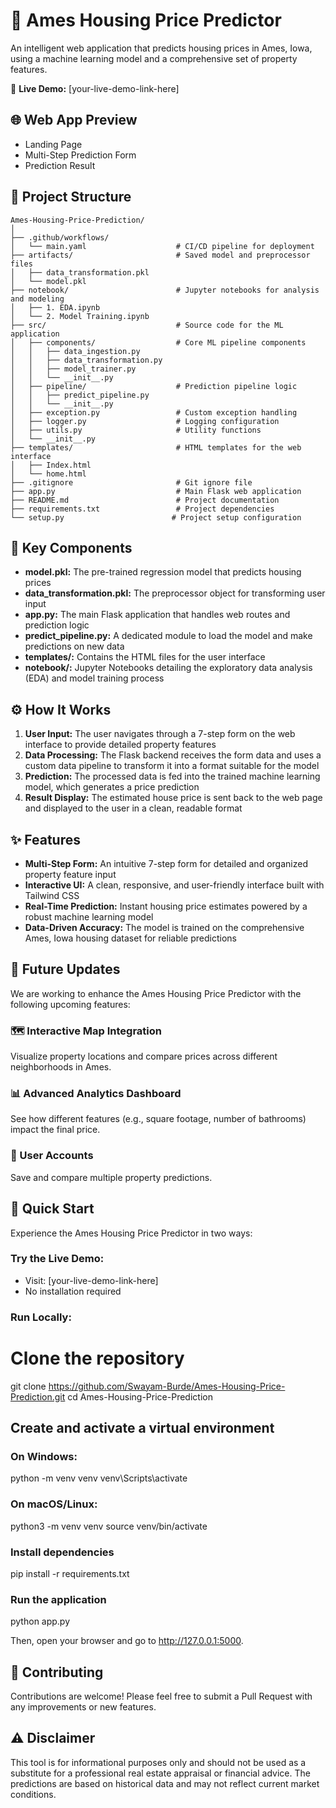 # 🏡 Ames Housing Price Predictor

An intelligent web application that predicts housing prices in Ames, Iowa, using a machine learning model and a comprehensive set of property features.

🔗 **Live Demo:** [your-live-demo-link-here]

## 🌐 Web App Preview

- Landing Page
- Multi-Step Prediction Form
- Prediction Result

## 📁 Project Structure
```
Ames-Housing-Price-Prediction/
│
├── .github/workflows/
│   └── main.yaml                    # CI/CD pipeline for deployment
├── artifacts/                       # Saved model and preprocessor files
│   ├── data_transformation.pkl
│   └── model.pkl
├── notebook/                        # Jupyter notebooks for analysis and modeling
│   ├── 1. EDA.ipynb
│   └── 2. Model Training.ipynb
├── src/                             # Source code for the ML application
│   ├── components/                  # Core ML pipeline components
│   │   ├── data_ingestion.py
│   │   ├── data_transformation.py
│   │   ├── model_trainer.py
│   │   └── __init__.py
│   ├── pipeline/                    # Prediction pipeline logic
│   │   ├── predict_pipeline.py
│   │   └── __init__.py
│   ├── exception.py                 # Custom exception handling
│   ├── logger.py                    # Logging configuration
│   ├── utils.py                     # Utility functions
│   └── __init__.py
├── templates/                       # HTML templates for the web interface
│   ├── Index.html
│   └── home.html
├── .gitignore                       # Git ignore file
├── app.py                           # Main Flask web application
├── README.md                        # Project documentation
├── requirements.txt                 # Project dependencies
└── setup.py                        # Project setup configuration
```


## 📝 Key Components

- **model.pkl:** The pre-trained regression model that predicts housing prices
- **data_transformation.pkl:** The preprocessor object for transforming user input
- **app.py:** The main Flask application that handles web routes and prediction logic
- **predict_pipeline.py:** A dedicated module to load the model and make predictions on new data
- **templates/:** Contains the HTML files for the user interface
- **notebook/:** Jupyter Notebooks detailing the exploratory data analysis (EDA) and model training process

## ⚙️ How It Works

1. **User Input:** The user navigates through a 7-step form on the web interface to provide detailed property features
2. **Data Processing:** The Flask backend receives the form data and uses a custom data pipeline to transform it into a format suitable for the model
3. **Prediction:** The processed data is fed into the trained machine learning model, which generates a price prediction
4. **Result Display:** The estimated house price is sent back to the web page and displayed to the user in a clean, readable format

## ✨ Features

- **Multi-Step Form:** An intuitive 7-step form for detailed and organized property feature input
- **Interactive UI:** A clean, responsive, and user-friendly interface built with Tailwind CSS
- **Real-Time Prediction:** Instant housing price estimates powered by a robust machine learning model
- **Data-Driven Accuracy:** The model is trained on the comprehensive Ames, Iowa housing dataset for reliable predictions

## 🔮 Future Updates

We are working to enhance the Ames Housing Price Predictor with the following upcoming features:

### 🗺️ Interactive Map Integration
Visualize property locations and compare prices across different neighborhoods in Ames.

### 📊 Advanced Analytics Dashboard
See how different features (e.g., square footage, number of bathrooms) impact the final price.

### 👤 User Accounts
Save and compare multiple property predictions.

## 🚦 Quick Start

Experience the Ames Housing Price Predictor in two ways:

### Try the Live Demo:
- Visit: [your-live-demo-link-here]
- No installation required

### Run Locally:

# Clone the repository
git clone https://github.com/Swayam-Burde/Ames-Housing-Price-Prediction.git
cd Ames-Housing-Price-Prediction

## Create and activate a virtual environment
### On Windows:
python -m venv venv
venv\Scripts\activate

### On macOS/Linux:
 python3 -m venv venv
 source venv/bin/activate

### Install dependencies
pip install -r requirements.txt

### Run the application
python app.py

Then, open your browser and go to http://127.0.0.1:5000.

## 🤝 Contributing

Contributions are welcome! Please feel free to submit a Pull Request with any improvements or new features.

## ⚠️ Disclaimer

This tool is for informational purposes only and should not be used as a substitute for a professional real estate appraisal or financial advice. The predictions are based on historical data and may not reflect current market conditions.
